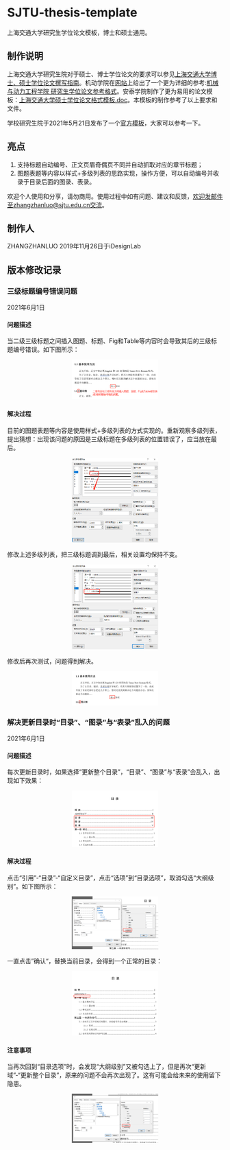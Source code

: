 # SJTU-thesis-template
上海交通大学研究生学位论文模板，博士和硕士通用。

## 制作说明
上海交通大学研究生院对于硕士、博士学位论文的要求可以参见[上海交通大学博士、硕士学位论文撰写指南](https://www.gs.sjtu.edu.cn/info/1143/5801.htm)。机动学院在[网站](http://me.sjtu.edu.cn/YanJS/degreemanage.html)上给出了一个更为详细的参考:[机械与动力工程学院 研究生学位论文参考格式](http://me.sjtu.edu.cn/YanJS/upload/LWGS.doc)。安泰学院制作了更为易用的论文模板：[上海交通大学硕士学位论文格式模板.doc](http://www.acem.sjtu.edu.cn/master/download/20139.html)。本模板的制作参考了以上要求和文件。

学校研究生院于2021年5月21日发布了一个[官方模板](https://www.gs.sjtu.edu.cn/info/1136/8374.htm)，大家可以参考一下。

## 亮点
1. 支持标题自动编号、正文页眉奇偶页不同并自动抓取对应的章节标题；
1. 图题表题等内容以样式+多级列表的思路实现，操作方便，可以自动编号并收录于目录后面的图录、表录。

欢迎个人使用和分享，请勿商用。使用过程中如有问题、建议和反馈，欢迎发邮件至zhangzhanluo@sjtu.edu.cn交流。

## 制作人
ZHANGZHANLUO 2019年11月26日于iDesignLab

## 版本修改记录
### 三级标题编号错误问题
2021年6月1日
#### 问题描述
当二级三级标题之间插入图题、标题、Fig和Table等内容时会导致其后的三级标题编号错误。如下图所示：

<div  align="center">
<img src="Pics/二级三级标题之间插入图题等内容导致的三级标题编号错误.png" width="40%" />
</div>

#### 解决过程

目前的图题表题等内容是使用样式+多级列表的方式实现的。重新观察多级列表，提出猜想：出现该问题的原因是三级标题在多级列表的位置错误了，应当放在最后。

<div align="center">
<img src="Pics/关于三级标题编号出现错误的原因猜想.png" width="40%" />
</div>

修改上述多级列表，把三级标题调到最后，相关设置均保持不变。

<div align="center">
<img src="Pics/将三级标题调整到最后的多级列表设置.png" width="40%" />
</div>

修改后再次测试，问题得到解决。

<div align="center">
<img src="Pics/三级标题编号错误得到解决.png" width="40%" />
</div>

### 解决更新目录时“目录”、“图录”与“表录”乱入的问题

2021年6月1日

#### 问题描述

每次更新目录时，如果选择“更新整个目录”，“目录”、“图录”与“表录”会乱入，出现如下效果：

<div align="center">
<img src="Pics/每次更新整个目录时，会把自由格式中大纲级别为1级的目录、图录和表录也加进去.png" width="40%" />
</div>

#### 解决过程

点击“引用”-“目录”-“自定义目录”，点击“选项”到“目录选项”，取消勾选“大纲级别”。如下图所示：

<div align="center">
<img src="Pics/在目录设置里面取消勾选大纲级别.png" width="40%" />
</div>

一直点击”确认“，替换当前目录，会得到一个正常的目录：

<div align="center">
<img src="Pics/修改后正确显示的目录.png" width="40%" />
</div>

#### 注意事项

当再次回到“目录选项”时，会发现“大纲级别”又被勾选上了，但是再次“更新域”-“更新整个目录”，原来的问题不会再次出现了。这有可能会给未来的使用留下隐患。

<div align="center">
<img src="Pics/需要注意重新打开目录设置发现大纲级别的勾选又回来了.png" width="40%" />
</div>

##### 